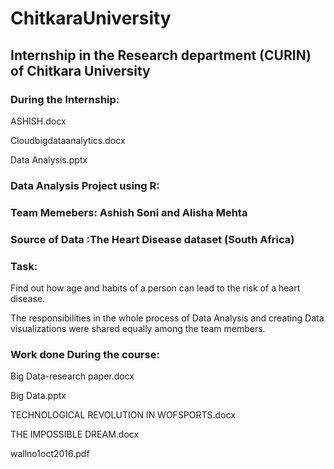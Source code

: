# ChitkaraUniversity

## Internship in the Research department (CURIN) of Chitkara University

### During the Internship:

ASHISH.docx	                            	

Cloudbigdataanalytics.docx	            	

Data Analysis.pptx                      	

### Data Analysis Project using R:

### Team Memebers: Ashish Soni and Alisha Mehta

### Source of Data :The Heart Disease dataset (South Africa) 

### Task: 
Find out how age and habits of a person can lead to the risk of a heart disease.

The responsibilities in the whole process of Data Analysis and creating Data visualizations were shared equally among the team members. 






### Work done During the course: 

Big Data-research paper.docx	                           

Big Data.pptx	                                            

TECHNOLOGICAL REVOLUTION IN WOFSPORTS.docx	              

THE IMPOSSIBLE DREAM.docx	                                

wallno1oct2016.pdf	                                      
  
